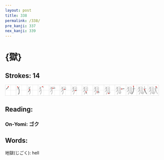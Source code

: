 ```yaml
---
layout: post
title: 338
permalink: /338/
pre_kanji: 337
nex_kanji: 339
---
```


# {獄}

## Strokes: 14

<div class="stroke"><img src="../images/E78D84.png" /></div>

## Reading:

### On-Yomi: ゴク

## Words:

地獄(じごく): hell
